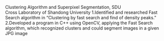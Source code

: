 Clustering Algorithm and Superpixel Segmentation, SDU                                                         
Cross Laboratory of Shandong University
1.Identified and researched Fast Search algorithm in “Clustering by fast search and find of density peaks.”  
2.Developed a program in C++ using OpenCV, applying the Fast Search algorithm, which recognized clusters and could segment images in a given JPG image 
 
